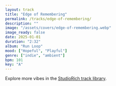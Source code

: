 ```yaml
---
layout: track
title: "Edge of Remembering"
permalink: /tracks/edge-of-remembering/
description: ""
image: "/assets/covers/edge-of-remembering.webp"
image_ready: false
date: 2025-01-01
duration: "2:32"
album: "Run Loop"
mood: ["Hopeful", "Playful"]
genre: ["indie", "ambient"]
bpm: 101
key: "A"
---
```


Explore more vibes in the [StudioRich track library](/tracks/).
